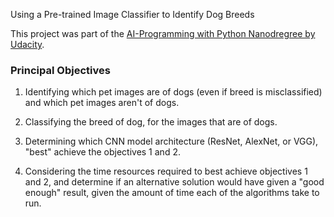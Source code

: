 Using a Pre-trained Image Classifier to Identify Dog Breeds

This project was part of the [AI-Programming with Python Nanodregree by Udacity](https://www.udacity.com/course/ai-programming-python-nanodegree--nd089).

### Principal Objectives

1. Identifying which pet images are of dogs (even if breed is misclassified) and which pet images aren't of dogs.

2. Classifying the breed of dog, for the images that are of dogs.

3. Determining which CNN model architecture (ResNet, AlexNet, or VGG), "best" achieve the objectives 1 and 2.

4. Considering the time resources required to best achieve objectives 1 and 2, and determine if an alternative solution would have given a "good enough" result, given the amount of time each of the algorithms take to run.



